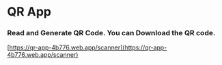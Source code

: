#  QR App
### Read and Generate QR Code. You can Download the QR code.


[https://qr-app-4b776.web.app/scanner](https://qr-app-4b776.web.app/scanner)
